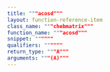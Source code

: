 ```yaml
---
title: """acosd"""
layout: function-reference-item
class_name: """chebmatrix"""
function_name: """acosd"""
snippet: """"""
qualifiers: """"""
return_type: """A"""
arguments: """(A)"""
---
```


